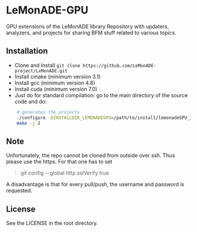# LeMonADE-GPU
GPU extensions of the LeMonADE library
Repository with updaters, analyzers, and projects for sharing BFM stuff related to various topics.

## Installation

* Clone and Install `git clone https://github.com/LeMonADE-project/LeMonADE.git`
* Install cmake (minimum version 3.1)
* Install gcc   (minimum version 4.8)
* Install cuda  (minimum version 7.0)
* Just do for standard compilation:
 go to the main directory of the source code and do: 
````sh
    # generates the projects
    ./configure -DINSTALLDIR_LEMONADEGPU=/path/to/install/lemonadeGPU_install -DLEMONADE_DIR=/path/to/installation/lemonade_install  -DCUDA_ARCH=arch_of_graphics_card -DBUILDDIR=/path/to/build -DLEMONADEGPU_TESTS=ON/OFF -DCMAKE_BUILD_TYPE=Release/Debug
    make -j 2 
````

## Note

Unfortunately, the repo cannot be cloned from outside over ssh. Thus please use the https. For that one has to set 
> git config --global http.sslVerify true

A disadvantage is that for every pull/push, the username and password is requested. 

## License

See the LICENSE in the root directory.
